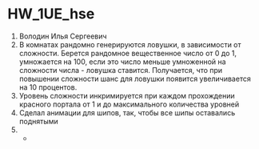 # HW_1UE_hse

1. Володин Илья Сергеевич
2. В комнатах рандомно генерируются ловушки, в зависимости от сложности. Берется рандомное вещественное число от 0 до 1, умножается на 100, если это число меньше умноженной на сложности числа - ловушка ставится. Получается, что при повышении сложности шанс для ловушки появится увеличивается на 10 процентов.
3. Уровень сложности инкримируется при каждом прохождении красного портала от 1 и до максимального количества уровней
4. Сделал анимации для шипов, так, чтобы все шипы оставались поднятыми
5. -
